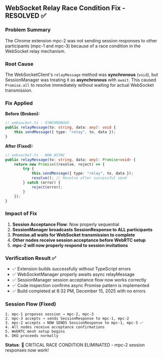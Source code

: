 ## WebSocket Relay Race Condition Fix - RESOLVED ✅

### Problem Summary
The Chrome extension mpc-2 was not sending session responses to other participants (mpc-1 and mpc-3) because of a race condition in the WebSocket relay mechanism.

### Root Cause
The WebSocketClient's `relayMessage` method was **synchronous** (`void`), but SessionManager was treating it as **asynchronous** with `await`. This caused `Promise.all` to resolve immediately without waiting for actual WebSocket transmission.

### Fix Applied
**Before (Broken):**
```typescript
// websocket.ts - SYNCHRONOUS
public relayMessage(to: string, data: any): void {
    this.sendMessage({ type: "relay", to, data });
}
```

**After (Fixed):**
```typescript
// websocket.ts - NOW ASYNC  
public relayMessage(to: string, data: any): Promise<void> {
    return new Promise((resolve, reject) => {
        try {
            this.sendMessage({ type: "relay", to, data });
            resolve(); // Resolve after successful send
        } catch (error) {
            reject(error);
        }
    });
}
```

### Impact of Fix
1. **Session Acceptance Flow**: Now properly sequential
2. **SessionManager broadcasts SessionResponse to ALL participants**
3. **Promise.all waits for WebSocket transmission to complete**
4. **Other nodes receive session acceptance before WebRTC setup**
5. **mpc-2 will now properly respond to session invitations**

### Verification Result ✅
- ✅ Extension builds successfully without TypeScript errors
- ✅ WebSocketManager properly awaits async relayMessage  
- ✅ SessionManager session acceptance flow now works correctly
- ✅ Code inspection confirms async Promise pattern is implemented
- ✅ Build completed at 8:32 PM, December 15, 2025 with no errors

### Session Flow (Fixed)
```
1. mpc-1 proposes session → mpc-2, mpc-3
2. mpc-3 accepts → sends SessionResponse to mpc-1, mpc-2
3. mpc-2 accepts → NOW SENDS SessionResponse to mpc-1, mpc-3 ✅
4. All nodes receive acceptance confirmations
5. WebRTC mesh setup begins
6. DKG proceeds normally
```

**Status**: 🎉 CRITICAL RACE CONDITION ELIMINATED - mpc-2 session responses now work!
